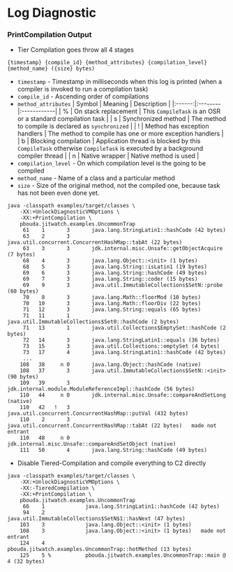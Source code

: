 # Log Diagnostic

### PrintCompilation Output

- Tier Compilation goes throw all 4 stages

`{timestamp} {compile_id} {method_attributes} {compilation_level} {method_name} ({size} bytes)`

- `timestamp` - Timestamp in milliseconds when this log is printed (when a compiler is invoked to run a compilation task)
- `compile_id` - Ascending order of compilations
- `method_attributes`
| Symbol | Meaning | Description |
|:------:|:--------|:------------|
| % | On stack replacement | This `CompileTask` is an OSR or a standard compilation task |
| s | Synchronized method | The method to compile is declared as `synchronized` |
| ! | Method has exception handlers | The method to compile has one or more exception handlers |
| b | Blocking compilation | Application thread is blocked by this `CompileTask` otherwise `CompileTask` is executed by a background compiler thread |
| n | Native wrapper | Native method is used |
- `compilation_level` - On which compilation level is the going to be compiled
- `method_name` - Name of a class and a particular method
- `size` - Size of the original method, not the compiled one, because task has not been even done yet.

```
java -classpath examples/target/classes \
    -XX:+UnlockDiagnosticVMOptions \
    -XX:+PrintCompilation \
    pbouda.jitwatch.examples.UncommonTrap
     61    1       3       java.lang.StringLatin1::hashCode (42 bytes)
     63    2       3       java.util.concurrent.ConcurrentHashMap::tabAt (22 bytes)
     63    3       3       jdk.internal.misc.Unsafe::getObjectAcquire (7 bytes)
     68    4       3       java.lang.Object::<init> (1 bytes)
     68    5       3       java.lang.String::isLatin1 (19 bytes)
     69    6       3       java.lang.String::hashCode (49 bytes)
     69    7       3       java.lang.String::coder (15 bytes)
     69    9       3       java.util.ImmutableCollections$SetN::probe (60 bytes)
     70    8       3       java.lang.Math::floorMod (10 bytes)
     70   10       3       java.lang.Math::floorDiv (22 bytes)
     71   12       3       java.lang.String::equals (65 bytes)
     71   11       1       java.util.ImmutableCollections$Set0::hashCode (2 bytes)
     71   13       1       java.util.Collections$EmptySet::hashCode (2 bytes)
     72   14       3       java.lang.StringLatin1::equals (36 bytes)
     73   15       3       java.util.Collections::emptySet (4 bytes)
     73   17       4       java.lang.StringLatin1::hashCode (42 bytes)
     ...
    108   38     n 0       java.lang.Object::hashCode (native)
    108   37       3       java.util.ImmutableCollections$SetN::<init> (90 bytes)
    109   39       3       jdk.internal.module.ModuleReferenceImpl::hashCode (56 bytes)
    110   44     n 0       jdk.internal.misc.Unsafe::compareAndSetLong (native)
    110   42   !   3       java.util.concurrent.ConcurrentHashMap::putVal (432 bytes)
    110    2       3       java.util.concurrent.ConcurrentHashMap::tabAt (22 bytes)   made not entrant
    110   48     n 0       jdk.internal.misc.Unsafe::compareAndSetObject (native)
    111   50       4       java.lang.String::hashCode (49 bytes)
```

- Disable Tiered-Compilation and compile everything to C2 directly

```
java -classpath examples/target/classes \
    -XX:+UnlockDiagnosticVMOptions \
    -XX:-TieredCompilation \
    -XX:+PrintCompilation \
    pbouda.jitwatch.examples.UncommonTrap
     66    1             java.lang.StringLatin1::hashCode (42 bytes)
     94    2             java.util.ImmutableCollections$SetN$1::hasNext (47 bytes)
    103    3             java.lang.Object::<init> (1 bytes)
    108    3             java.lang.Object::<init> (1 bytes)   made not entrant
    124    4             pbouda.jitwatch.examples.UncommonTrap::hotMethod (13 bytes)
    125    5 %           pbouda.jitwatch.examples.UncommonTrap::main @ 4 (32 bytes)
```